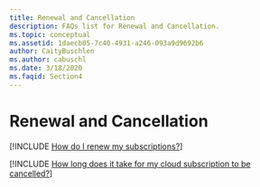 ```yaml
---
title: Renewal and Cancellation
description: FAQs list for Renewal and Cancellation.
ms.topic: conceptual
ms.assetid: 1daecb05-7c40-4931-a246-093a9d9692b6
author: CaityBuschlen
ms.author: cabuschl
ms.date: 3/18/2020
ms.faqid: Section4
---
```


# Renewal and Cancellation

[!INCLUDE [How do I renew my subscriptions?](includes/renewing-subscriptions.md)]

[!INCLUDE [How long does it take for my cloud subscription to be cancelled?](includes/how-long-to-cancel.md)]
